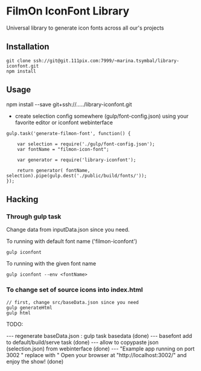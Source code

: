 # FilmOn IconFont Library

Universal library to generate icon fonts across all our's projects

## Installation

```
git clone ssh://git@git.111pix.com:7999/~marina.tsymbal/library-iconfont.git
npm install
```

## Usage 
 

 npm install --save git+ssh://...../library-iconfont.git 

 - create selection config somewhere  (gulp/font-config.json) using your favorite editor or iconfont webinterface 

```
gulp.task('generate-filmon-font', function() { 

	var selection = require('./gulp/font-config.json'); 
	var fontName = "filmon-icon-font"; 

	var generator = require('library-iconfont');

	return generator( fontName, selection).pipe(gulp.dest('./public/build/fonts/'));
});

```




## Hacking

### Through gulp task

Change data from inputData.json since you need.

To running with default font name ('filmon-iconfont')

```
gulp iconfont
```

To running with the given font name

```
gulp iconfont --env <fontName>
```

### To change set of source icons into index.html

```
// first, change src/baseData.json since you need
gulp generateHtml
gulp html
```



TODO: 

   --- regenerate baseData.json  : gulp task basedata (done)
   --- basefont add to default/build/serve task (done)
   --- allow to copypaste json (selection.json) from webinterface (done)
   --- "Example app running on port 3002 " replace with " Open your browser at "http://localhost:3002/"  and enjoy the show! (done)
 
